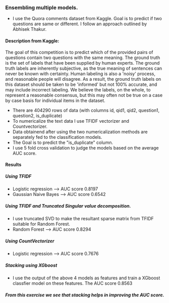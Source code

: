 ### Ensembling multiple models.
- I use the Quora comments dataset from Kaggle. Goal is to predict if two questions are same or different. I follow an approach outlined by Abhisek Thakur. 

#### Description from Kaggle:
The goal of this competition is to predict which of the provided pairs of questions contain two questions with the same meaning. The ground truth is the set of labels that have been supplied by human experts. The ground truth labels are inherently subjective, as the true meaning of sentences can never be known with certainty. Human labeling is also a 'noisy' process, and reasonable people will disagree. As a result, the ground truth labels on this dataset should be taken to be 'informed' but not 100% accurate, and may include incorrect labeling. We believe the labels, on the whole, to represent a reasonable consensus, but this may often not be true on a case by case basis for individual items in the dataset.

- There are 404290 rows of data (with columns id, qid1, qid2, question1, question2, is_duplicate)
- To numericalize the text data I use TFIDF vectorizer and Countvectorizer.  
- Data obtainend after using the two numericalization methods are separately fed to the classification models.  
- The Goal is to predict the "is_duplicate" column.
- I use 5 fold cross validation to judge the models based on the average AUC score.

#### Results 
##### Using TFIDF
- Logistic regression --> AUC score 0.8197
- Gaussian Naive Bayes --> AUC score 0.6542
##### Using TFIDF and Truncated Singular value decomposition.
- I use truncated SVD to make the resultant sparse matrix from TFIDF suitable for Random Forest. 
- Random Forest --> AUC score 0.8294
##### Using CountVectorizer 
- Logistic regression --> AUC score 0.7676   

##### Stacking using XGboost 
- I use the output of the above 4 models as features and train a  XGboost classfier model on these features. The AUC score 0.8563 

##### From this exercise we see that stacking helps in improving the AUC score.  